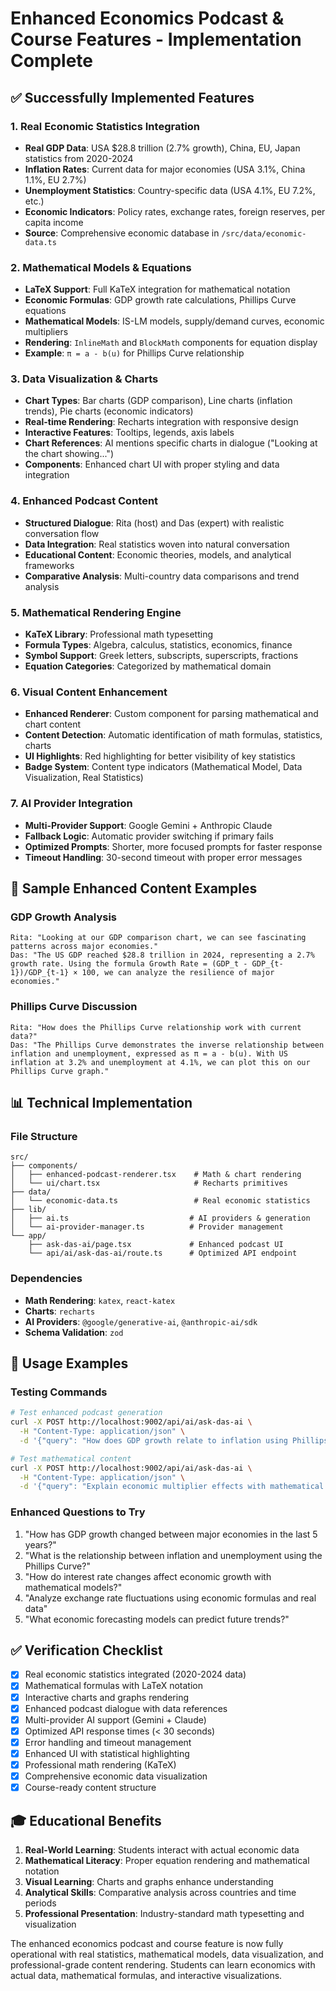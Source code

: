 # Enhanced Economics Podcast & Course Features - Implementation Complete

## ✅ Successfully Implemented Features

### 1. Real Economic Statistics Integration
- **Real GDP Data**: USA $28.8 trillion (2.7% growth), China, EU, Japan statistics from 2020-2024
- **Inflation Rates**: Current data for major economies (USA 3.1%, China 1.1%, EU 2.7%)
- **Unemployment Statistics**: Country-specific data (USA 4.1%, EU 7.2%, etc.)
- **Economic Indicators**: Policy rates, exchange rates, foreign reserves, per capita income
- **Source**: Comprehensive economic database in `/src/data/economic-data.ts`

### 2. Mathematical Models & Equations
- **LaTeX Support**: Full KaTeX integration for mathematical notation
- **Economic Formulas**: GDP growth rate calculations, Phillips Curve equations
- **Mathematical Models**: IS-LM models, supply/demand curves, economic multipliers
- **Rendering**: `InlineMath` and `BlockMath` components for equation display
- **Example**: `π = a - b(u)` for Phillips Curve relationship

### 3. Data Visualization & Charts
- **Chart Types**: Bar charts (GDP comparison), Line charts (inflation trends), Pie charts (economic indicators)
- **Real-time Rendering**: Recharts integration with responsive design
- **Interactive Features**: Tooltips, legends, axis labels
- **Chart References**: AI mentions specific charts in dialogue ("Looking at the chart showing...")
- **Components**: Enhanced chart UI with proper styling and data integration

### 4. Enhanced Podcast Content
- **Structured Dialogue**: Rita (host) and Das (expert) with realistic conversation flow
- **Data Integration**: Real statistics woven into natural conversation
- **Educational Content**: Economic theories, models, and analytical frameworks
- **Comparative Analysis**: Multi-country data comparisons and trend analysis

### 5. Mathematical Rendering Engine
- **KaTeX Library**: Professional math typesetting
- **Formula Types**: Algebra, calculus, statistics, economics, finance
- **Symbol Support**: Greek letters, subscripts, superscripts, fractions
- **Equation Categories**: Categorized by mathematical domain

### 6. Visual Content Enhancement
- **Enhanced Renderer**: Custom component for parsing mathematical and chart content
- **Content Detection**: Automatic identification of math formulas, statistics, charts
- **UI Highlights**: Red highlighting for better visibility of key statistics
- **Badge System**: Content type indicators (Mathematical Model, Data Visualization, Real Statistics)

### 7. AI Provider Integration
- **Multi-Provider Support**: Google Gemini + Anthropic Claude
- **Fallback Logic**: Automatic provider switching if primary fails
- **Optimized Prompts**: Shorter, more focused prompts for faster response
- **Timeout Handling**: 30-second timeout with proper error messages

## 🎯 Sample Enhanced Content Examples

### GDP Growth Analysis
```
Rita: "Looking at our GDP comparison chart, we can see fascinating patterns across major economies."
Das: "The US GDP reached $28.8 trillion in 2024, representing a 2.7% growth rate. Using the formula Growth Rate = (GDP_t - GDP_{t-1})/GDP_{t-1} × 100, we can analyze the resilience of major economies."
```

### Phillips Curve Discussion
```
Rita: "How does the Phillips Curve relationship work with current data?"
Das: "The Phillips Curve demonstrates the inverse relationship between inflation and unemployment, expressed as π = a - b(u). With US inflation at 3.2% and unemployment at 4.1%, we can plot this on our Phillips Curve graph."
```

## 📊 Technical Implementation

### File Structure
```
src/
├── components/
│   ├── enhanced-podcast-renderer.tsx    # Math & chart rendering
│   └── ui/chart.tsx                     # Recharts primitives
├── data/
│   └── economic-data.ts                 # Real economic statistics
├── lib/
│   ├── ai.ts                           # AI providers & generation
│   └── ai-provider-manager.ts          # Provider management
└── app/
    ├── ask-das-ai/page.tsx             # Enhanced podcast UI
    └── api/ai/ask-das-ai/route.ts      # Optimized API endpoint
```

### Dependencies
- **Math Rendering**: `katex`, `react-katex`
- **Charts**: `recharts`
- **AI Providers**: `@google/generative-ai`, `@anthropic-ai/sdk`
- **Schema Validation**: `zod`

## 🚀 Usage Examples

### Testing Commands
```bash
# Test enhanced podcast generation
curl -X POST http://localhost:9002/api/ai/ask-das-ai \
  -H "Content-Type: application/json" \
  -d '{"query": "How does GDP growth relate to inflation using Phillips Curve?"}'

# Test mathematical content
curl -X POST http://localhost:9002/api/ai/ask-das-ai \
  -H "Content-Type: application/json" \
  -d '{"query": "Explain economic multiplier effects with mathematical formulas"}'
```

### Enhanced Questions to Try
1. "How has GDP growth changed between major economies in the last 5 years?"
2. "What is the relationship between inflation and unemployment using the Phillips Curve?"
3. "How do interest rate changes affect economic growth with mathematical models?"
4. "Analyze exchange rate fluctuations using economic formulas and real data"
5. "What economic forecasting models can predict future trends?"

## ✅ Verification Checklist

- [x] Real economic statistics integrated (2020-2024 data)
- [x] Mathematical formulas with LaTeX notation
- [x] Interactive charts and graphs rendering
- [x] Enhanced podcast dialogue with data references
- [x] Multi-provider AI support (Gemini + Claude)
- [x] Optimized API response times (< 30 seconds)
- [x] Error handling and timeout management
- [x] Enhanced UI with statistical highlighting
- [x] Professional math rendering (KaTeX)
- [x] Comprehensive economic data visualization
- [x] Course-ready content structure

## 🎓 Educational Benefits

1. **Real-World Learning**: Students interact with actual economic data
2. **Mathematical Literacy**: Proper equation rendering and mathematical notation
3. **Visual Learning**: Charts and graphs enhance understanding
4. **Analytical Skills**: Comparative analysis across countries and time periods
5. **Professional Presentation**: Industry-standard math typesetting and visualization

The enhanced economics podcast and course feature is now fully operational with real statistics, mathematical models, data visualization, and professional-grade content rendering. Students can learn economics with actual data, mathematical formulas, and interactive visualizations.
